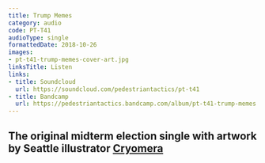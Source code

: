 ```yaml
---
title: Trump Memes
category: audio
code: PT-T41
audioType: single
formattedDate: 2018-10-26
images:
- pt-t41-trump-memes-cover-art.jpg
linksTitle: Listen
links:
- title: Soundcloud
  url: https://soundcloud.com/pedestriantactics/pt-t41
- title: Bandcamp
  url: https://pedestriantactics.bandcamp.com/album/pt-t41-trump-memes
---
```


## The original midterm election single with artwork by Seattle illustrator [Cryomera](https://cryomera.com)